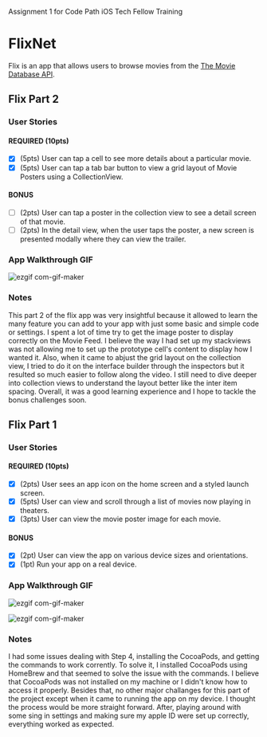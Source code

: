 Assignment 1 for Code Path iOS Tech Fellow Training
# FlixNet

Flix is an app that allows users to browse movies from the [The Movie Database API](http://docs.themoviedb.apiary.io/#).

## Flix Part 2

### User Stories

#### REQUIRED (10pts)
- [x] (5pts) User can tap a cell to see more details about a particular movie.
- [x] (5pts) User can tap a tab bar button to view a grid layout of Movie Posters using a CollectionView.

#### BONUS
- [ ] (2pts) User can tap a poster in the collection view to see a detail screen of that movie.
- [ ] (2pts) In the detail view, when the user taps the poster, a new screen is presented modally where they can view the trailer.

### App Walkthrough GIF
![ezgif com-gif-maker](https://user-images.githubusercontent.com/61469904/126095183-e335d299-f424-4031-82b4-c268cd44f9d7.gif)

### Notes
This part 2 of the flix app was very insightful because it allowed to learn the many feature you can add to your app with just some basic and simple code or settings. I spent a lot of time try to get the image poster to display correctly on the Movie Feed. I believe the way I had set up my stackviews was not allowing me to set up the prototype cell's content to display how I wanted it. Also, when it came to abjust the grid layout on the collection view, I tried to do it on the interface builder through the inspectors but it resulted so much easier to follow along the video. I still need to dive deeper into collection views to understand the layout better like the inter item spacing. Overall, it was a good learning experience and I hope to tackle the bonus challenges soon.


## Flix Part 1

### User Stories

#### REQUIRED (10pts)
- [x] (2pts) User sees an app icon on the home screen and a styled launch screen.
- [x] (5pts) User can view and scroll through a list of movies now playing in theaters.
- [x] (3pts) User can view the movie poster image for each movie.

#### BONUS
- [x] (2pt) User can view the app on various device sizes and orientations.
- [x] (1pt) Run your app on a real device.

### App Walkthrough GIF

![ezgif com-gif-maker](https://user-images.githubusercontent.com/61469904/125179776-9b926d80-e1bf-11eb-9394-90141ea35c15.gif)


![ezgif com-gif-maker](https://user-images.githubusercontent.com/61469904/123885085-aaa13200-d91a-11eb-904d-0be5407c6b8d.gif)


### Notes
I had some issues dealing with Step 4, installing the CocoaPods, and getting the commands to work corrently. To solve it, I installed CocoaPods using HomeBrew and that seemed to solve the issue with the commands. I believe that CocoaPods was not installed on my machine or I didn't know how to access it properly.
Besides that, no other major challanges for this part of the project except when it came to running the app on my device. I thought the process would be more straight forward. After, playing around with some sing in settings and making sure my apple ID were set up correctly, everything worked as expected.
